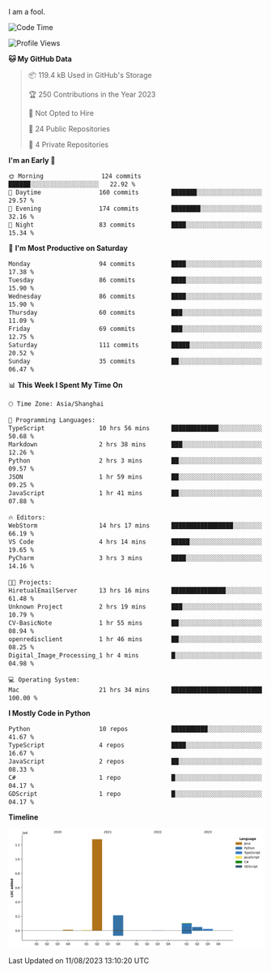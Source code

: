 I am a fool.

<!--START_SECTION:waka-->
![Code Time](http://img.shields.io/badge/Code%20Time-611%20hrs%2052%20mins-blue)

![Profile Views](http://img.shields.io/badge/Profile%20Views-1-blue)

**🐱 My GitHub Data** 

> 📦 119.4 kB Used in GitHub's Storage 
 > 
> 🏆 250 Contributions in the Year 2023
 > 
> 🚫 Not Opted to Hire
 > 
> 📜 24 Public Repositories 
 > 
> 🔑 4 Private Repositories 
 > 
**I'm an Early 🐤** 

```text
🌞 Morning                124 commits         ██████░░░░░░░░░░░░░░░░░░░   22.92 % 
🌆 Daytime                160 commits         ███████░░░░░░░░░░░░░░░░░░   29.57 % 
🌃 Evening                174 commits         ████████░░░░░░░░░░░░░░░░░   32.16 % 
🌙 Night                  83 commits          ████░░░░░░░░░░░░░░░░░░░░░   15.34 % 
```
📅 **I'm Most Productive on Saturday** 

```text
Monday                   94 commits          ████░░░░░░░░░░░░░░░░░░░░░   17.38 % 
Tuesday                  86 commits          ████░░░░░░░░░░░░░░░░░░░░░   15.90 % 
Wednesday                86 commits          ████░░░░░░░░░░░░░░░░░░░░░   15.90 % 
Thursday                 60 commits          ███░░░░░░░░░░░░░░░░░░░░░░   11.09 % 
Friday                   69 commits          ███░░░░░░░░░░░░░░░░░░░░░░   12.75 % 
Saturday                 111 commits         █████░░░░░░░░░░░░░░░░░░░░   20.52 % 
Sunday                   35 commits          ██░░░░░░░░░░░░░░░░░░░░░░░   06.47 % 
```


📊 **This Week I Spent My Time On** 

```text
🕑︎ Time Zone: Asia/Shanghai

💬 Programming Languages: 
TypeScript               10 hrs 56 mins      █████████████░░░░░░░░░░░░   50.68 % 
Markdown                 2 hrs 38 mins       ███░░░░░░░░░░░░░░░░░░░░░░   12.26 % 
Python                   2 hrs 3 mins        ██░░░░░░░░░░░░░░░░░░░░░░░   09.57 % 
JSON                     1 hr 59 mins        ██░░░░░░░░░░░░░░░░░░░░░░░   09.25 % 
JavaScript               1 hr 41 mins        ██░░░░░░░░░░░░░░░░░░░░░░░   07.88 % 

🔥 Editors: 
WebStorm                 14 hrs 17 mins      █████████████████░░░░░░░░   66.19 % 
VS Code                  4 hrs 14 mins       █████░░░░░░░░░░░░░░░░░░░░   19.65 % 
PyCharm                  3 hrs 3 mins        ████░░░░░░░░░░░░░░░░░░░░░   14.16 % 

🐱‍💻 Projects: 
HiretualEmailServer      13 hrs 16 mins      ███████████████░░░░░░░░░░   61.48 % 
Unknown Project          2 hrs 19 mins       ███░░░░░░░░░░░░░░░░░░░░░░   10.79 % 
CV-BasicNote             1 hr 55 mins        ██░░░░░░░░░░░░░░░░░░░░░░░   08.94 % 
openredisclient          1 hr 46 mins        ██░░░░░░░░░░░░░░░░░░░░░░░   08.25 % 
Digital_Image_Processing_1 hr 4 mins         █░░░░░░░░░░░░░░░░░░░░░░░░   04.98 % 

💻 Operating System: 
Mac                      21 hrs 34 mins      █████████████████████████   100.00 % 
```

**I Mostly Code in Python** 

```text
Python                   10 repos            ██████████░░░░░░░░░░░░░░░   41.67 % 
TypeScript               4 repos             ████░░░░░░░░░░░░░░░░░░░░░   16.67 % 
JavaScript               2 repos             ██░░░░░░░░░░░░░░░░░░░░░░░   08.33 % 
C#                       1 repo              █░░░░░░░░░░░░░░░░░░░░░░░░   04.17 % 
GDScript                 1 repo              █░░░░░░░░░░░░░░░░░░░░░░░░   04.17 % 
```



**Timeline**

![Lines of Code chart](https://raw.githubusercontent.com/VeejaLiu/VeejaLiu/master/assets/bar_graph.png)


 Last Updated on 11/08/2023 13:10:20 UTC
<!--END_SECTION:waka-->
